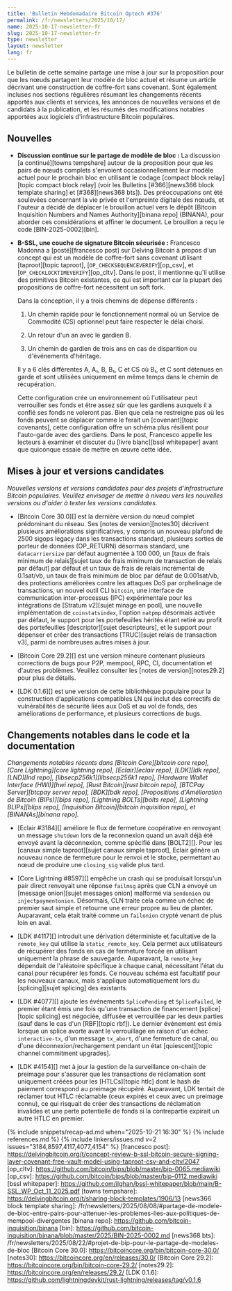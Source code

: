 ```yaml
---
title: 'Bulletin Hebdomadaire Bitcoin Optech #376'
permalink: /fr/newsletters/2025/10/17/
name: 2025-10-17-newsletter-fr
slug: 2025-10-17-newsletter-fr
type: newsletter
layout: newsletter
lang: fr
---
```

Le bulletin de cette semaine partage une mise à jour sur la proposition pour que les nœuds
partagent leur modèle de bloc actuel et résume un article décrivant une construction de coffre-fort
sans covenant. Sont également incluses nos sections régulières résumant les changements récents apportés
aux clients et services, les annonces de nouvelles versions et de candidats à la publication, et les
résumés des modifications notables apportées aux logiciels d'infrastructure Bitcoin populaires.

## Nouvelles

- **Discussion continue sur le partage de modèle de bloc :** La discussion [a continué][towns
  tempshare] autour de la proposition pour que les pairs de nœuds complets s'envoient
  occasionnellement leur modèle actuel pour le prochain bloc en utilisant le codage [compact block
  relay][topic compact block relay] (voir les Bulletins [#366][news366 block template sharing] et
  [#368][news368 bts]). Des préoccupations ont été soulevées concernant la vie privée et l'empreinte
  digitale des nœuds, et l'auteur a décidé de déplacer le brouillon actuel vers le dépôt [Bitcoin
  Inquisition Numbers and Names Authority][binana repo] (BINANA), pour aborder ces considérations et
  affiner le document. Le brouillon a reçu le code [BIN-2025-0002][bin].

- **B-SSL, une couche de signature Bitcoin sécurisée :** Francesco Madonna a [posté][francesco post]
  sur Delving Bitcoin à propos d'un concept qui est un modèle de coffre-fort sans covenant utilisant
  [taproot][topic taproot], [`OP_CHECKSEQUENCEVERIFY`][op_csv], et
  [`OP_CHECKLOCKTIMEVERIFY`][op_cltv]. Dans le post, il mentionne qu'il utilise des primitives Bitcoin
  existantes, ce qui est important car la plupart des propositions de coffre-fort nécessitent un soft
  fork.

    Dans la conception, il y a trois chemins de dépense différents :

    1. Un chemin rapide pour le fonctionnement normal où un Service de Commodité (CS) optionnel peut
    faire respecter le délai choisi.

    2. Un retour d'un an avec le gardien B.

    3. Un chemin de gardien de trois ans en cas de disparition ou d'événements d'héritage.

  Il y a 6 clés différentes A, A₁, B, B₁, C et CS où B₁, et C sont détenues en garde et sont utilisées
  uniquement en même temps dans le chemin de récupération.

  Cette configuration crée un environnement où l'utilisateur peut verrouiller ses fonds et être assez
  sûr que les gardiens auxquels il a confié ses fonds ne voleront pas. Bien que cela ne restreigne pas
  où les fonds peuvent se déplacer comme le ferait un [covenant][topic covenants], cette configuration
  offre un schéma plus résilient pour l'auto-garde avec des gardiens. Dans le post, Francesco appelle
  les lecteurs à examiner et discuter du [livre blanc][bssl whitepaper] avant que quiconque essaie de
  mettre en œuvre cette idée.

## Mises à jour et versions candidates

_Nouvelles versions et versions candidates pour des projets d'infrastructure Bitcoin populaires.
Veuillez envisager de mettre à niveau vers les nouvelles versions ou d'aider à tester les versions candidates._

- [Bitcoin Core 30.0][] est la dernière version du nœud complet prédominant du réseau. Ses [notes de
  version][notes30] décrivent plusieurs améliorations significatives, y compris un nouveau plafond de
  2500 sigops legacy dans les transactions standard, plusieurs sorties de porteur de données
  (OP_RETURN) désormais standard, une `datacarriersize` par défaut augmentée à 100 000, un
  [taux de frais minimum de relais][sujet taux de frais minimum de transaction de relais par défaut] par défaut
  et un taux de frais de relais incrémental de 0.1sat/vb, un taux de frais minimum de bloc par défaut
  de 0.001sat/vb, des protections améliorées contre les attaques DoS par orphelinage de transactions,
  un nouvel outil CLI `bitcoin`, une interface de communication inter-processus (IPC) expérimentale
  pour les intégrations de [Stratum v2][sujet minage en pool], une nouvelle implémentation de
  `coinstatsindex`, l'option `natpmp` désormais activée par défaut, le support pour les portefeuilles
  hérités étant retiré au profit des portefeuilles [descriptor][sujet descripteurs], et le support
  pour dépenser et créer des transactions [TRUC][sujet relais de transaction v3], parmi de nombreuses
  autres mises à jour.

- [Bitcoin Core 29.2][] est une version mineure contenant plusieurs corrections de bugs pour P2P,
  mempool, RPC, CI, documentation et d'autres problèmes. Veuillez consulter les [notes de
  version][notes29.2] pour plus de détails.

- [LDK 0.1.6][] est une version de cette bibliothèque populaire pour la construction d'applications
  compatibles LN qui inclut des correctifs de vulnérabilités de sécurité liées aux DoS et au vol de
  fonds, des améliorations de performance, et plusieurs corrections de bugs.

## Changements notables dans le code et la documentation

_Changements notables récents dans [Bitcoin Core][bitcoin core repo], [Core Lightning][core lightning
repo], [Eclair][eclair repo], [LDK][ldk repo], [LND][lnd repo], [libsecp256k1][libsecp256k1 repo],
[Hardware Wallet Interface (HWI)][hwi repo], [Rust Bitcoin][rust bitcoin repo], [BTCPay
Server][btcpay server repo], [BDK][bdk repo], [Propositions d'Amélioration de Bitcoin (BIPs)][bips
repo], [Lightning BOLTs][bolts repo], [Lightning BLIPs][blips repo], [Inquisition Bitcoin][bitcoin
inquisition repo], et [BINANAs][binana repo]._

- [Eclair #3184][] améliore le flux de fermeture coopérative en renvoyant un message `shutdown` lors
  de la reconnexion quand un avait déjà été envoyé avant la déconnexion, comme spécifié dans
  [BOLT2][]. Pour les [canaux simple taproot][sujet canaux simple taproot], Eclair génère un nouveau
  nonce de fermeture pour le renvoi et le stocke, permettant au nœud de produire une `closing_sig`
  valide plus tard.

- [Core Lightning #8597][] empêche un crash qui se produisait lorsqu'un pair direct renvoyait une
  réponse `failmsg` après que CLN a envoyé un [message onion][sujet messages onion] malformé via
  `sendonion` ou `injectpaymentonion`. Désormais, CLN traite cela comme un échec de premier saut
  simple et retourne une erreur propre au lieu de planter. Auparavant, cela était traité comme un
  `failonion` crypté venant de plus loin en aval.

- [LDK #4117][] introduit une dérivation déterministe et facultative de la `remote_key` qui utilise
  la `static_remote_key`. Cela permet aux utilisateurs de récupérer des fonds en cas de fermeture
  forcée en utilisant uniquement la phrase de sauvegarde. Auparavant, la `remote_key` dépendait de
  l'aléatoire spécifique à chaque canal, nécessitant l'état du canal pour récupérer les fonds. Ce
  nouveau schéma est facultatif pour les nouveaux canaux, mais s'applique automatiquement lors du
  [splicing][sujet splicing] des existants.

- [LDK #4077][] ajoute les événements `SplicePending` et `SpliceFailed`, le premier étant émis une
  fois qu'une transaction de financement [splice][topic splicing] est négociée, diffusée et
  verrouillée par les deux parties (sauf dans le cas d'un [RBF][topic rbf]). Le dernier événement est
  émis lorsque un splice avorte avant le verrouillage en raison d'un échec `interactive-tx`, d'un
  message `tx_abort`, d'une fermeture de canal, ou d'une déconnexion/rechargement pendant un état
  [quiescent][topic channel commitment upgrades].

- [LDK #4154][] met à jour la gestion de la surveillance on-chain de preimage pour s'assurer que les
  transactions de réclamation sont uniquement créées pour les [HTLCs][topic htlc] dont le hash de
  paiement correspond au preimage récupéré. Auparavant, LDK tentait de réclamer tout HTLC réclamable
  (ceux expirés et ceux avec un preimage connu), ce qui risquait de créer des transactions de
  réclamation invalides et une perte potentielle de fonds si la contrepartie expirait un autre HTLC en
  premier.

{% include snippets/recap-ad.md when="2025-10-21 16:30" %}
{% include references.md %}
{% include linkers/issues.md v=2 issues="3184,8597,4117,4077,4154" %}
[francesco post]: https://delvingbitcoin.org/t/concept-review-b-ssl-bitcoin-secure-signing-layer-covenant-free-vault-model-using-taproot-csv-and-cltv/2047
[op_cltv]: https://github.com/bitcoin/bips/blob/master/bip-0065.mediawiki
[op_csv]: https://github.com/bitcoin/bips/blob/master/bip-0112.mediawiki
[bssl whitepaper]: https://github.com/ilghan/bssl-whitepaper/blob/main/B-SSL_WP_Oct_11_2025.pdf
[towns tempshare]: https://delvingbitcoin.org/t/sharing-block-templates/1906/13
[news366 block template sharing]: /fr/newsletters/2025/08/08/#partage-de-modele-de-bloc-entre-pairs-pour-attenuer-les-problemes-lies-aux-politiques-de-mempool-divergentes
[binana repo]: https://github.com/bitcoin-inquisition/binana
[bin]: https://github.com/bitcoin-inquisition/binana/blob/master/2025/BIN-2025-0002.md
[news368 bts]: /fr/newsletters/2025/08/22/#projet-de-bip-pour-le-partage-de-modeles-de-bloc
[Bitcoin Core 30.0]: https://bitcoincore.org/bin/bitcoin-core-30.0/
[notes30]: https://bitcoincore.org/en/releases/30.0/
[Bitcoin Core 29.2]: https://bitcoincore.org/bin/bitcoin-core-29.2/
[notes29.2]: https://bitcoincore.org/en/releases/29.2/
[LDK 0.1.6]: https://github.com/lightningdevkit/rust-lightning/releases/tag/v0.1.6